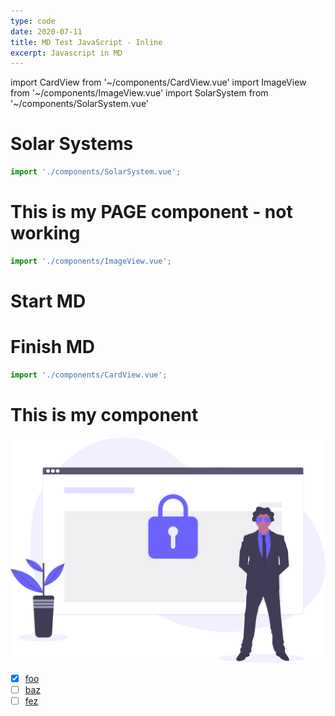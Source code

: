 ```yaml
---
type: code
date: 2020-07-11
title: MD Test JavaScript - Inline
excerpt: Javascript in MD
---
```

import CardView from '~/components/CardView.vue'
import ImageView from '~/components/ImageView.vue'
import SolarSystem from '~/components/SolarSystem.vue'

# Solar Systems
```js script
import './components/SolarSystem.vue';
```
<SolarSystem />

# This is my PAGE component - not working
```js script
import './components/ImageView.vue';
```
# Start MD

<ImageView />

# Finish MD

```js script
import './components/CardView.vue';
```
# This is my component
![MD Test](../static/zenSecurity.svg)
<CardView />

- [X] [foo](#bar)
- [ ] [baz](#qux)
- [ ] [fez](#faz)